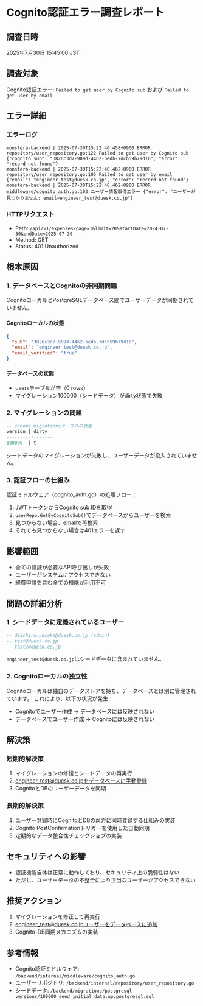 # Cognito認証エラー調査レポート

## 調査日時
2025年7月30日 15:45:00 JST

## 調査対象
Cognito認証エラー: `Failed to get user by Cognito sub` および `Failed to get user by email`

## エラー詳細
### エラーログ
```
monstera-backend | 2025-07-30T15:22:40.458+0900 ERROR repository/user_repository.go:122 Failed to get user by Cognito sub {"cognito_sub": "3826c3d7-989d-4462-bedb-7dcb59b79d16", "error": "record not found"}
monstera-backend | 2025-07-30T15:22:40.462+0900 ERROR repository/user_repository.go:105 Failed to get user by email {"email": "engineer_test@duesk.co.jp", "error": "record not found"}
monstera-backend | 2025-07-30T15:22:40.462+0900 ERROR middleware/cognito_auth.go:103 ユーザー情報取得エラー {"error": "ユーザーが見つかりません: email=engineer_test@duesk.co.jp"}
```

### HTTPリクエスト
- Path: `/api/v1/expenses?page=1&limit=20&startDate=2024-07-30&endDate=2025-07-30`
- Method: GET
- Status: 401 Unauthorized

## 根本原因

### 1. データベースとCognitoの非同期問題
CognitoローカルとPostgreSQLデータベース間でユーザーデータが同期されていません。

#### Cognitoローカルの状態
```json
{
  "sub": "3826c3d7-989d-4462-bedb-7dcb59b79d16",
  "email": "engineer_test@duesk.co.jp",
  "email_verified": "true"
}
```

#### データベースの状態
- usersテーブルが空（0 rows）
- マイグレーション100000（シードデータ）がdirty状態で失敗

### 2. マイグレーションの問題
```sql
-- schema_migrationsテーブルの状態
version | dirty 
---------+-------
100000  | t
```

シードデータのマイグレーションが失敗し、ユーザーデータが投入されていません。

### 3. 認証フローの仕組み
認証ミドルウェア（cognito_auth.go）の処理フロー：
1. JWTトークンからCognito sub IDを取得
2. `userRepo.GetByCognitoSub()`でデータベースからユーザーを検索
3. 見つからない場合、emailで再検索
4. それでも見つからない場合は401エラーを返す

## 影響範囲
- 全ての認証が必要なAPI呼び出しが失敗
- ユーザーがシステムにアクセスできない
- 経費申請を含む全ての機能が利用不可

## 問題の詳細分析

### 1. シードデータに定義されているユーザー
```sql
-- daichiro.uesaka@duesk.co.jp (admin)
-- test@duesk.co.jp
-- test2@duesk.co.jp
```

`engineer_test@duesk.co.jp`はシードデータに含まれていません。

### 2. Cognitoローカルの独立性
Cognitoローカルは独自のデータストアを持ち、データベースとは別に管理されています。
これにより、以下の状況が発生：
- Cognitoでユーザー作成 → データベースには反映されない
- データベースでユーザー作成 → Cognitoには反映されない

## 解決策

### 短期的解決策
1. マイグレーションの修復とシードデータの再実行
2. engineer_test@duesk.co.jpをデータベースに手動登録
3. CognitoとDBのユーザーデータを同期

### 長期的解決策
1. ユーザー登録時にCognitoとDBの両方に同時登録する仕組みの実装
2. Cognito PostConfirmationトリガーを使用した自動同期
3. 定期的なデータ整合性チェックジョブの実装

## セキュリティへの影響
- 認証機能自体は正常に動作しており、セキュリティ上の脆弱性はない
- ただし、ユーザーデータの不整合により正当なユーザーがアクセスできない

## 推奨アクション
1. マイグレーションを修正して再実行
2. engineer_test@duesk.co.jpユーザーをデータベースに追加
3. Cognito-DB同期メカニズムの実装

## 参考情報
- Cognito認証ミドルウェア: `/backend/internal/middleware/cognito_auth.go`
- ユーザーリポジトリ: `/backend/internal/repository/user_repository.go`
- シードデータ: `/backend/migrations/postgresql-versions/100000_seed_initial_data.up.postgresql.sql`